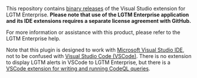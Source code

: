 This repository contains [binary releases](https://github.com/Semmle/lgtm-visualstudio-binaries/releases) of the Visual Studio extension for LGTM Enterprise. **Please note that use of the LGTM Enterprise application and its IDE extensions requires a separate license agreement with GitHub.**

For more information or assistance with this product, please refer to the LGTM Enterprise help.

Note that this plugin is designed to work with [Microsoft Visual Studio IDE](https://visualstudio.microsoft.com/), not to be confused with [Visual Studio Code (VSCode)](https://code.visualstudio.com/). There is no extension to display LGTM alerts in 
VSCode to LGTM Enterprise, but there is a [VSCode extension for writing and running CodeQL queries](https://github.com/github/vscode-codeql).
